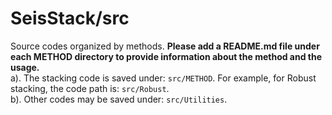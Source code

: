 # SeisStack/src
Source codes organized by methods. **Please add a README.md file under each METHOD directory to provide information about the method and the usage.**  
    a). The stacking code is saved under: `src/METHOD`. For example, for Robust stacking, the code path is: `src/Robust`.  
    b). Other codes may be saved under: `src/Utilities`.  


